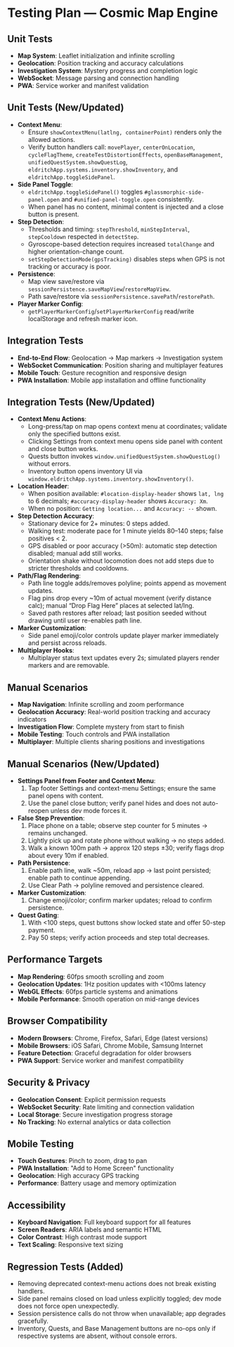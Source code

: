 # Testing Plan — Cosmic Map Engine

## Unit Tests
- **Map System**: Leaflet initialization and infinite scrolling
- **Geolocation**: Position tracking and accuracy calculations
- **Investigation System**: Mystery progress and completion logic
- **WebSocket**: Message parsing and connection handling
- **PWA**: Service worker and manifest validation

## Unit Tests (New/Updated)
- **Context Menu**:
  - Ensure `showContextMenu(latlng, containerPoint)` renders only the allowed actions.
  - Verify button handlers call: `movePlayer`, `centerOnLocation`, `cycleFlagTheme`, `createTestDistortionEffects`, `openBaseManagement`, `unifiedQuestSystem.showQuestLog`, `eldritchApp.systems.inventory.showInventory`, and `eldritchApp.toggleSidePanel`.
- **Side Panel Toggle**:
  - `eldritchApp.toggleSidePanel()` toggles `#glassmorphic-side-panel.open` and `#unified-panel-toggle.open` consistently.
  - When panel has no content, minimal content is injected and a close button is present.
- **Step Detection**:
  - Thresholds and timing: `stepThreshold`, `minStepInterval`, `stepCooldown` respected in `detectStep`.
  - Gyroscope-based detection requires increased `totalChange` and higher orientation-change count.
  - `setStepDetectionMode(gpsTracking)` disables steps when GPS is not tracking or accuracy is poor.
- **Persistence**:
  - Map view save/restore via `sessionPersistence.saveMapView`/`restoreMapView`.
  - Path save/restore via `sessionPersistence.savePath`/`restorePath`.
- **Player Marker Config**:
  - `getPlayerMarkerConfig`/`setPlayerMarkerConfig` read/write localStorage and refresh marker icon.

## Integration Tests
- **End-to-End Flow**: Geolocation → Map markers → Investigation system
- **WebSocket Communication**: Position sharing and multiplayer features
- **Mobile Touch**: Gesture recognition and responsive design
- **PWA Installation**: Mobile app installation and offline functionality

## Integration Tests (New/Updated)
- **Context Menu Actions**:
  - Long-press/tap on map opens context menu at coordinates; validate only the specified buttons exist.
  - Clicking Settings from context menu opens side panel with content and close button works.
  - Quests button invokes `window.unifiedQuestSystem.showQuestLog()` without errors.
  - Inventory button opens inventory UI via `window.eldritchApp.systems.inventory.showInventory()`.
- **Location Header**:
  - When position available: `#location-display-header` shows `lat, lng` to 6 decimals; `#accuracy-display-header` shows `Accuracy: Xm`.
  - When no position: `Getting location...` and `Accuracy: --` shown.
- **Step Detection Accuracy**:
  - Stationary device for 2+ minutes: 0 steps added.
  - Walking test: moderate pace for 1 minute yields 80–140 steps; false positives < 2.
  - GPS disabled or poor accuracy (>50m): automatic step detection disabled; manual add still works.
  - Orientation shake without locomotion does not add steps due to stricter thresholds and cooldowns.
- **Path/Flag Rendering**:
  - Path line toggle adds/removes polyline; points append as movement updates.
  - Flag pins drop every ~10m of actual movement (verify distance calc); manual “Drop Flag Here” places at selected lat/lng.
  - Saved path restores after reload; last position seeded without drawing until user re-enables path line.
- **Marker Customization**:
  - Side panel emoji/color controls update player marker immediately and persist across reloads.
- **Multiplayer Hooks**:
  - Multiplayer status text updates every 2s; simulated players render markers and are removable.

## Manual Scenarios
- **Map Navigation**: Infinite scrolling and zoom performance
- **Geolocation Accuracy**: Real-world position tracking and accuracy indicators
- **Investigation Flow**: Complete mystery from start to finish
- **Mobile Testing**: Touch controls and PWA installation
- **Multiplayer**: Multiple clients sharing positions and investigations

## Manual Scenarios (New/Updated)
- **Settings Panel from Footer and Context Menu**:
  1. Tap footer Settings and context-menu Settings; ensure the same panel opens with content.
  2. Use the panel close button; verify panel hides and does not auto-reopen unless dev mode forces it.
- **False Step Prevention**:
  1. Place phone on a table; observe step counter for 5 minutes → remains unchanged.
  2. Lightly pick up and rotate phone without walking → no steps added.
  3. Walk a known 100m path → approx 120 steps ±30; verify flags drop about every 10m if enabled.
- **Path Persistence**:
  1. Enable path line, walk ~50m, reload app → last point persisted; enable path to continue appending.
  2. Use Clear Path → polyline removed and persistence cleared.
- **Marker Customization**:
  1. Change emoji/color; confirm marker updates; reload to confirm persistence.
- **Quest Gating**:
  1. With <100 steps, quest buttons show locked state and offer 50-step payment.
  2. Pay 50 steps; verify action proceeds and step total decreases.

## Performance Targets
- **Map Rendering**: 60fps smooth scrolling and zoom
- **Geolocation Updates**: 1Hz position updates with <100ms latency
- **WebGL Effects**: 60fps particle systems and animations
- **Mobile Performance**: Smooth operation on mid-range devices

## Browser Compatibility
- **Modern Browsers**: Chrome, Firefox, Safari, Edge (latest versions)
- **Mobile Browsers**: iOS Safari, Chrome Mobile, Samsung Internet
- **Feature Detection**: Graceful degradation for older browsers
- **PWA Support**: Service worker and manifest compatibility

## Security & Privacy
- **Geolocation Consent**: Explicit permission requests
- **WebSocket Security**: Rate limiting and connection validation
- **Local Storage**: Secure investigation progress storage
- **No Tracking**: No external analytics or data collection

## Mobile Testing
- **Touch Gestures**: Pinch to zoom, drag to pan
- **PWA Installation**: "Add to Home Screen" functionality
- **Geolocation**: High accuracy GPS tracking
- **Performance**: Battery usage and memory optimization

## Accessibility
- **Keyboard Navigation**: Full keyboard support for all features
- **Screen Readers**: ARIA labels and semantic HTML
- **Color Contrast**: High contrast mode support
- **Text Scaling**: Responsive text sizing

## Regression Tests (Added)
- Removing deprecated context-menu actions does not break existing handlers.
- Side panel remains closed on load unless explicitly toggled; dev mode does not force open unexpectedly.
- Session persistence calls do not throw when unavailable; app degrades gracefully.
- Inventory, Quests, and Base Management buttons are no-ops only if respective systems are absent, without console errors.
